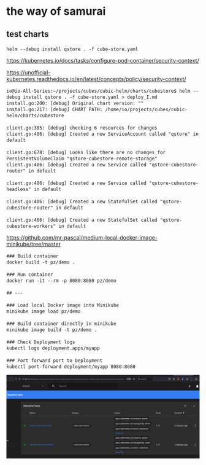 # the way of samurai

## test charts

`helm --debug install qstore . -f cube-store.yaml`

https://kubernetes.io/docs/tasks/configure-pod-container/security-context/

https://unofficial-kubernetes.readthedocs.io/en/latest/concepts/policy/security-context/

```
io@io-All-Series:~/projects/cubes/cubic-helm/charts/cubestore$ helm --debug install qstore . -f cube-store.yaml > deploy_I.md 
install.go:200: [debug] Original chart version: ""
install.go:217: [debug] CHART PATH: /home/io/projects/cubes/cubic-helm/charts/cubestore

client.go:385: [debug] checking 6 resources for changes
client.go:406: [debug] Created a new ServiceAccount called "qstore" in default

client.go:678: [debug] Looks like there are no changes for PersistentVolumeClaim "qstore-cubestore-remote-storage"
client.go:406: [debug] Created a new Service called "qstore-cubestore-router" in default

client.go:406: [debug] Created a new Service called "qstore-cubestore-headless" in default

client.go:406: [debug] Created a new StatefulSet called "qstore-cubestore-router" in default

client.go:406: [debug] Created a new StatefulSet called "qstore-cubestore-workers" in default

```


https://github.com/mr-pascal/medium-local-docker-image-minikube/tree/master

```
### Build container
docker build -t pz/demo .

### Run container
docker run -it --rm -p 8080:8080 pz/demo

## ---

### Load local Docker image into Minikube
minikube image load pz/demo

### Build container directly in minikube
minikube image build -t pz/demo .

### Check Deployment logs
kubectl logs deployment.apps/myapp

### Port forward port to Deployment
kubectl port-forward deployment/myapp 8080:8080

```

![deploy in minicube](./take-off.png)

